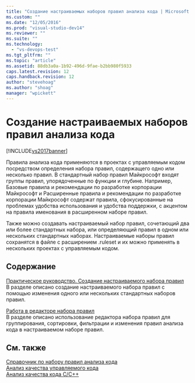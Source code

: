 ```yaml
---
title: "Создание настраиваемых наборов правил анализа кода | Microsoft Docs"
ms.custom: ""
ms.date: "12/05/2016"
ms.prod: "visual-studio-dev14"
ms.reviewer: ""
ms.suite: ""
ms.technology: 
  - "vs-devops-test"
ms.tgt_pltfrm: ""
ms.topic: "article"
ms.assetid: 88db3a0a-1b92-496d-9fae-b2bb980f5933
caps.latest.revision: 12
caps.handback.revision: 12
author: "stevehoag"
ms.author: "shoag"
manager: "wpickett"
---
```

# Создание настраиваемых наборов правил анализа кода
[!INCLUDE[vs2017banner](../code-quality/includes/vs2017banner.md)]

Правила анализа кода применяются в проектах с управляемым кодом посредством определения набора правил, содержащего одно или несколько правил.  В стандартный набор правил Майкрософт входят группы правил, упорядоченные по функции и глубине.  Например, Базовые правила и рекомендации по разработке корпорации Майкрософт и Расширенные правила и рекомендации по разработке корпорации Майкрософт содержат правила, сфокусированные на проблемах удобства использования и удобства поддержки, с акцентом на правила именования в расширенном наборе правил.  
  
 Также можно создавать настраиваемый набор правил, сочетающий два или более стандартных набора, или определяющий правил в одном или нескольких стандартных наборах.  Настраиваемые наборы правил сохранятся в файле с расширением .ruleset и их можно применять в нескольких проектах с управляемым кодом.  
  
## Содержание  
 [Практическое руководство. Создание настраиваемого набора правил](../code-quality/how-to-create-a-custom-rule-set.md)  
 В разделе описано создание настраиваемого набора правил с помощью изменения одного или нескольких стандартных наборов правил.  
  
 [Работа в редакторе набора правил](../code-quality/working-in-the-code-analysis-rule-set-editor.md)  
 В разделе описано использование редактора набора правил для группирования, сортировки, фильтрации и изменения правил анализа кода в настраиваемом наборе правил.  
  
## См. также  
 [Справочник по набору правил анализа кода](../code-quality/code-analysis-rule-set-reference.md)   
 [Анализ качества управляемого кода](../code-quality/analyzing-managed-code-quality-by-using-code-analysis.md)   
 [Анализ качества кода C\/C\+\+](../code-quality/analyzing-c-cpp-code-quality-by-using-code-analysis.md)